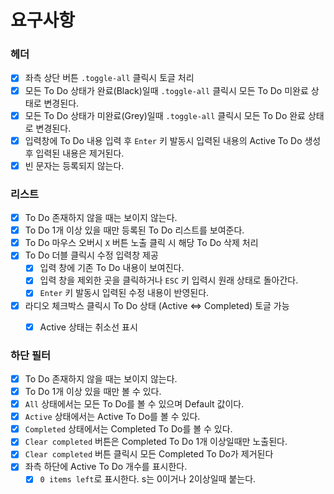 # 요구사항

### 헤더

- [x] 좌측 상단 버튼 `.toggle-all` 클릭시 토글 처리
- [x] 모든 To Do 상태가 완료(Black)일때  `.toggle-all` 클릭시 모든 To Do 미완료 상태로 변경된다.
- [x] 모든 To Do 상태가 미완료(Grey)일때 `.toggle-all` 클릭시 모든 To Do 완료 상태로 변경된다.
- [x] 입력창에 To Do 내용 입력 후 `Enter` 키 발동시 입력된 내용의 Active To Do 생성 후 입력된 내용은 제거된다.
- [x] 빈 문자는 등록되지 않는다.

### 리스트

- [x] To Do 존재하지 않을 때는 보이지 않는다.
- [x] To Do 1개 이상 있을 때만 등록된 To Do 리스트를 보여준다.
- [x] To Do 마우스 오버시 `X` 버튼 노출 클릭 시 해당 To Do 삭제 처리
- [x] To Do 더블 클릭시 수정 입력창 제공
	- [x] 입력 창에 기존 To Do 내용이 보여진다.
	- [x] 입력 창을 제외한 곳을 클릭하거나 `ESC` 키 입력시 원래 상태로 돌아간다.
  - [x] `Enter` 키 발동시 입력된 수정 내용이 반영된다.
- [x] 라디오 체크박스 클릭시 To Do 상태 (Active <=> Completed) 토글 가능
  - [x] Active 상태는 취소선 표시


### 하단 필터

- [x] To Do 존재하지 않을 때는 보이지 않는다.
- [x] To Do 1개 이상 있을 때만 볼 수 있다.
- [x] `All` 상태에서는 모든 To Do를 볼 수 있으며 Default 값이다.
- [x] `Active` 상태에서는 Active To Do를 볼 수 있다.
- [x] `Completed` 상태에서는 Completed To Do를 볼 수 있다.
- [x] `Clear completed` 버튼은 Completed To Do 1개 이상일때만 노출된다.
- [x] `Clear completed` 버튼 클릭시 모든 Completed To Do가 제거된다
- [x] 좌측 하단에 Active To Do 개수를 표시한다.
   - [x] `0 items left`로 표시한다. s는 0이거나 2이상일때 붙는다.
